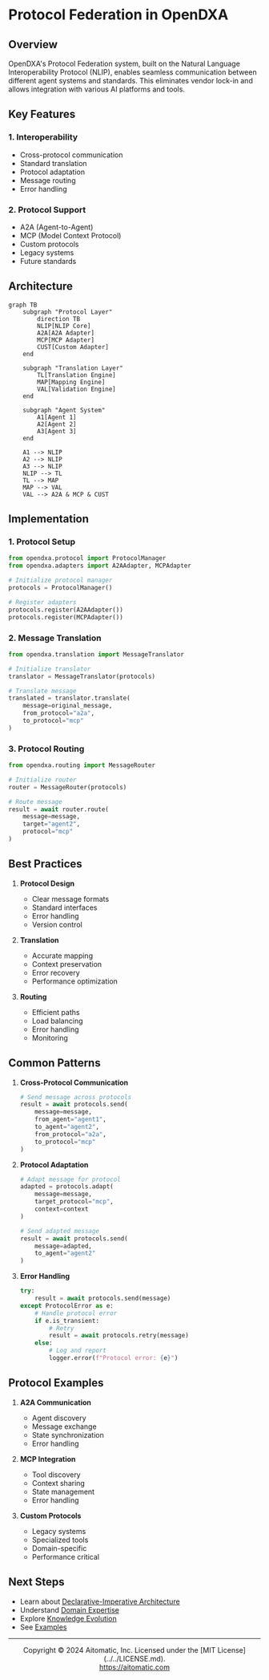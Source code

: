 # Protocol Federation in OpenDXA

## Overview

OpenDXA's Protocol Federation system, built on the Natural Language Interoperability Protocol (NLIP), enables seamless communication between different agent systems and standards. This eliminates vendor lock-in and allows integration with various AI platforms and tools.

## Key Features

### 1. Interoperability
- Cross-protocol communication
- Standard translation
- Protocol adaptation
- Message routing
- Error handling

### 2. Protocol Support
- A2A (Agent-to-Agent)
- MCP (Model Context Protocol)
- Custom protocols
- Legacy systems
- Future standards

## Architecture

```mermaid
graph TB
    subgraph "Protocol Layer"
        direction TB
        NLIP[NLIP Core]
        A2A[A2A Adapter]
        MCP[MCP Adapter]
        CUST[Custom Adapter]
    end

    subgraph "Translation Layer"
        TL[Translation Engine]
        MAP[Mapping Engine]
        VAL[Validation Engine]
    end

    subgraph "Agent System"
        A1[Agent 1]
        A2[Agent 2]
        A3[Agent 3]
    end

    A1 --> NLIP
    A2 --> NLIP
    A3 --> NLIP
    NLIP --> TL
    TL --> MAP
    MAP --> VAL
    VAL --> A2A & MCP & CUST
```

## Implementation

### 1. Protocol Setup
```python
from opendxa.protocol import ProtocolManager
from opendxa.adapters import A2AAdapter, MCPAdapter

# Initialize protocol manager
protocols = ProtocolManager()

# Register adapters
protocols.register(A2AAdapter())
protocols.register(MCPAdapter())
```

### 2. Message Translation
```python
from opendxa.translation import MessageTranslator

# Initialize translator
translator = MessageTranslator(protocols)

# Translate message
translated = translator.translate(
    message=original_message,
    from_protocol="a2a",
    to_protocol="mcp"
)
```

### 3. Protocol Routing
```python
from opendxa.routing import MessageRouter

# Initialize router
router = MessageRouter(protocols)

# Route message
result = await router.route(
    message=message,
    target="agent2",
    protocol="mcp"
)
```

## Best Practices

1. **Protocol Design**
   - Clear message formats
   - Standard interfaces
   - Error handling
   - Version control

2. **Translation**
   - Accurate mapping
   - Context preservation
   - Error recovery
   - Performance optimization

3. **Routing**
   - Efficient paths
   - Load balancing
   - Error handling
   - Monitoring

## Common Patterns

1. **Cross-Protocol Communication**
   ```python
   # Send message across protocols
   result = await protocols.send(
       message=message,
       from_agent="agent1",
       to_agent="agent2",
       from_protocol="a2a",
       to_protocol="mcp"
   )
   ```

2. **Protocol Adaptation**
   ```python
   # Adapt message for protocol
   adapted = protocols.adapt(
       message=message,
       target_protocol="mcp",
       context=context
   )
   
   # Send adapted message
   result = await protocols.send(
       message=adapted,
       to_agent="agent2"
   )
   ```

3. **Error Handling**
   ```python
   try:
       result = await protocols.send(message)
   except ProtocolError as e:
       # Handle protocol error
       if e.is_transient:
           # Retry
           result = await protocols.retry(message)
       else:
           # Log and report
           logger.error(f"Protocol error: {e}")
   ```

## Protocol Examples

1. **A2A Communication**
   - Agent discovery
   - Message exchange
   - State synchronization
   - Error handling

2. **MCP Integration**
   - Tool discovery
   - Context sharing
   - State management
   - Error handling

3. **Custom Protocols**
   - Legacy systems
   - Specialized tools
   - Domain-specific
   - Performance critical

## Next Steps

- Learn about [Declarative-Imperative Architecture](../key-differentiators/declarative-imperative.md)
- Understand [Domain Expertise](../key-differentiators/domain-expertise.md)
- Explore [Knowledge Evolution](../key-differentiators/knowledge-evolution.md)
- See [Examples](../../examples/protocol-federation.md)

---
<p align="center">
Copyright © 2024 Aitomatic, Inc. Licensed under the [MIT License](../../LICENSE.md).
<br/>
<a href="https://aitomatic.com">https://aitomatic.com</a>
</p> 